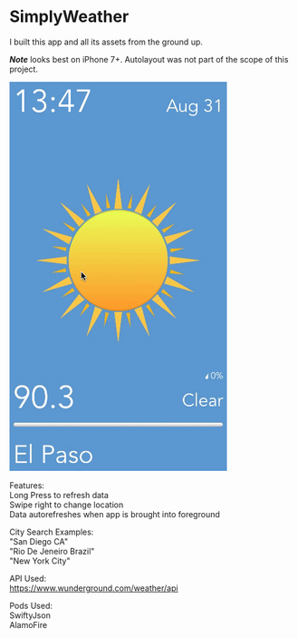 # SimplyWeather

I built this app and all its assets from the ground up.

***Note*** looks best on iPhone 7+. Autolayout was not part of the scope of this project.

![SCREENSHOT](SimplyWeather.gif)

Features:<br />
Long Press to refresh data<br />
Swipe right to change location<br />
Data autorefreshes when app is brought into foreground<br />


City Search Examples:<br />
"San Diego CA"<br />
"Rio De Jeneiro Brazil"<br />
"New York City"<br />

API Used:<br />
https://www.wunderground.com/weather/api<br />

Pods Used:<br />
SwiftyJson<br />
AlamoFire<br />
